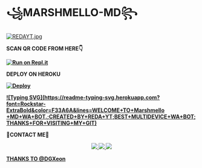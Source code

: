 # ꧁MARSHMELLO-MD꧂
[![REDAYT.jpg](https://i.postimg.cc/Z5Hsr0wV/REDAYT.jpg)](https://postimg.cc/9D4B2X57)



<b>SCAN QR CODE FROM HERE👇

[![Run on Repl.it](https://repl.it/badge/github/quiec/whatsAlfa)](https://replit.com/@thamidudeshan/MARSHMELLO-MD-QR-CODE?v=1#)

<b>DEPLOY ON HEROKU
  
[![Deploy](https://www.herokucdn.com/deploy/button.svg)](https://heroku.com/deploy?template=https://github.com/Thami2007/MARSHMELLO-MD/)


[![Typing SVG](https://readme-typing-svg.herokuapp.com?font=Rockstar-ExtraBold&color=F33A6A&lines=WELCOME+TO+Marshmello +MD+WA+BOT.;CREATED+BY+REDA+YT;BEST+MULTIDEVICE+WA+BOT;THANKS+FOR+VISITING+MY+GIT)](https://git.io/typing-svg)



<b>🎀CONTACT ME🥰
<p align="center">
<a href="https://wa.me/94769285793"><img src="https://img.shields.io/badge/Contact REDA-25D366?style=for-the-badge&logo=whatsapp&logoColor=white" />
<a href="https://chat.whatsapp.com/Gvbjt23lqZs3qlgXpnMH1g"><img src="https://img.shields.io/badge/Join Official GC-25D366?style=for-the-badge&logo=whatsapp&logoColor=white" />
<a href="https://youtube.com/c/REDAFF_0WYRyO3A"><img src="https://img.shields.io/badge/Subscribe REDAYT-ff0000?style=for-the-badge&logo=youtube&logoColor=ff000000&link=https://www.youtube.com/c/REDAFF" /><br>
</p>



<b>THANKS TO
@DGXeon
